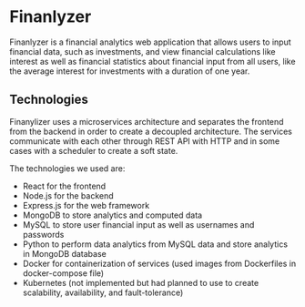 # Finanlyzer
Finanlyzer is a financial analytics web application that allows users to input financial data, such as investments, and view financial calculations like interest as well as financial statistics about financial input from all users, like the average interest for investments with a duration of one year.

## Technologies
Finanylizer uses a microservices architecture and separates the frontend from the backend in order to create a decoupled architecture. The services communicate with each other through REST API with HTTP and in some cases with a scheduler to create a soft state. 

The technologies we used are:
- React for the frontend
- Node.js for the backend
- Express.js for the web framework
- MongoDB to store analytics and computed data
- MySQL to store user financial input as well as usernames and passwords
- Python to perform data analytics from MySQL data and store analytics in MongoDB database
- Docker for containerization of services (used images from Dockerfiles in docker-compose file) 
- Kubernetes (not implemented but had planned to use to create scalability, availability, and fault-tolerance)
